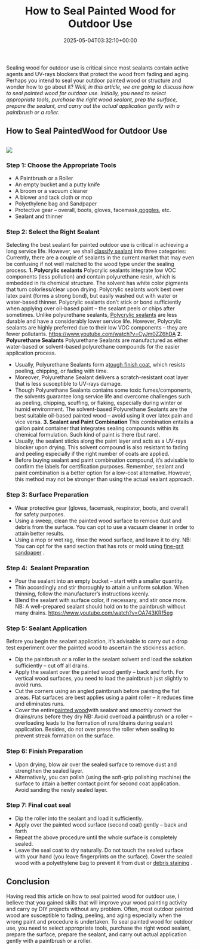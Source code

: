 ﻿---
layout: post
title: How to Seal Painted Wood for Outdoor Use
date: '2025-05-04T03:32:10+00:00'
categories:
- DIY Paintings
- Guide
tags: []
slug: /how-to-seal-painted-wood-for-outdoor-use/
lastmod: 2025-05-07T12:21:28+03:00
---

Sealing wood for outdoor use is critical since most sealants contain active agents and UV-rays blockers that protect the wood from fading and aging. Perhaps you intend to seal your outdoor painted wood or structure and wonder how to go about it?
*Well, in this article, we are going to discuss how to seal painted wood for outdoor use. Initially, you need to select appropriate tools, purchase the right wood sealant, prep the surface, prepare the sealant, and carry out the actual application gently with a paintbrush or a roller.*
## How to Seal PaintedWood for Outdoor Use
## ![](/assets/img/03/How-to-Seal-Painted-Wood-for-Outdoor-Use-300x200.jpg)
### Step 1: Choose the Appropriate Tools
- A Paintbrush or a Roller
- An empty bucket and a putty knife
- A broom or a vacuum cleaner
- A blower and tack cloth or mop
- Polyethylene bag and Sandpaper
- Protective gear – overall, boots, gloves, facemask,[goggles](https://pestpolicy.com/best-safety-glasses-for-spray-painting/), etc.
- Sealant and thinner
### Step 2: Select the Right Sealant
Selecting the best sealant for painted outdoor use is critical in achieving a long service life. However, we shall
[classify sealant](https://pestpolicy.com/best-deck-stain-for-pressure-treated-wood/)
into three categories:
Currently, there are a couple of sealants in the current market that may even be confusing if not well matched to the wood type under the sealing process.
**1. Polycrylic sealants**
Polycrylic sealants integrate low VOC components (less pollution) and contain polyurethane resin, which is embedded in its chemical structure. The solvent has white color pigments that turn colorless/clear upon drying.
Polycrylic sealants work best over latex paint (forms a strong bond), but easily washed out with water or water-based thinner.
Polycrylic sealants don’t stick or bond sufficiently when applying over oil-based paint – the sealant peels or chips after sometimes.
Unlike polyurethane sealants,
[Polycrylic sealants](https://pestpolicy.com/best-sealant-for-metal-roof/)
are less durable and have a considerably lower service life.
However, Polycrylic sealants are highly preferred due to their low VOC components – they are fewer pollutants.
https://www.youtube.com/watch?v=CyJm0ZZ6hDA
**2. Polyurethane Sealants**
Polyurethane Sealants are manufactured as either water-based or solvent-based polyurethane compounds for the easier application process.
- Usually, Polyurethane Sealants form a[tough finish coat](https://pestpolicy.com/best-paint-sprayer-for-doors/), which resists peeling, chipping, or fading with time.
- Moreover, Polyurethane Sealant delivers a scratch-resistant coat layer that is less susceptible to UV-rays damage.
- Though Polyurethane Sealants contains some toxic fumes/components, the solvents guarantee long service life and overcome challenges such as peeling, chipping, scuffing, or flaking, especially during winter or humid environment.
The solvent-based Polyurethane Sealants are the best suitable oil-based painted wood – avoid using it over latex pain and vice versa.
**3. Sealant and Paint Combination**
This combination entails a gallon paint container that integrates sealing compounds within its chemical formulation. Such kind of paint is there (but rare).
- Usually, the sealant sticks along the paint layer and acts as a UV-rays blocker upon drying. This solvent compound is also resistant to fading and peeling especially if the right number of coats are applied.
- Before buying sealant and paint combination compound, it’s advisable to confirm the labels for certification purposes.
Remember, sealant and paint combination is a better option for a low-cost alternative. However, this method may not be stronger than using the actual sealant approach.
### Step 3: Surface Preparation
- Wear protective gear (gloves, facemask, respirator, boots, and overall) for safety purposes.
- Using a sweep, clean the painted wood surface to remove dust and debris from the surface. You can opt to use a vacuum cleaner in order to attain better results.
- Using a mop or wet rag, rinse the wood surface, and leave it to dry.
NB: You can opt for the sand section that has rots or mold using
[fine-grit sandpaper](https://pestpolicy.com/what-grit-sandpaper-for-primer-before-paint/)
.
### Step 4:  Sealant Preparation
- Pour the sealant into an empty bucket – start with a smaller quantity.
- Thin accordingly and stir thoroughly to attain a uniform solution. When thinning, follow the manufacturer’s instructions keenly.
- Blend the sealant with surface color, if necessary, and stir once more.
NB: A well-prepared sealant should hold on to the paintbrush without many drains.
https://www.youtube.com/watch?v=OA743KRf5eg
### Step 5: Sealant Application
Before you begin the sealant application, it’s advisable to carry out a drop test experiment over the painted wood to ascertain the stickiness action.
- Dip the paintbrush or a roller in the sealant solvent and load the solution sufficiently – cut off all drains.
- Apply the sealant over the painted wood gently – back and forth. For vertical wood surfaces, you need to load the paintbrush just slightly to avoid runs.
- Cut the corners using an angled paintbrush before painting the flat areas. Flat surfaces are best applies using a paint roller – it reduces time and eliminates runs.
- Cover the entire[painted wood](https://pestpolicy.com/best-deck-stain-for-weathered-wood/)with sealant and smoothly correct the drains/runs before they dry
NB: Avoid overload a paintbrush or a roller – overloading leads to the formation of runs/drains during sealant application. Besides, do not over press the roller when sealing to prevent streak formation on the surface.
### Step 6: Finish Preparation
- Upon drying, blow air over the sealed surface to remove dust and strengthen the sealed layer.
- Alternatively, you can polish (using the soft-grip polishing machine) the surface to attain a better contact point for second coat application.
Avoid sanding the newly sealed layer.
### Step 7: Final coat seal
- Dip the roller into the sealant and load it sufficiently.
- Apply over the painted wood surface (second coat) gently – back and forth
- Repeat the above procedure until the whole surface is completely sealed.
- Leave the seal coat to dry naturally.
Do not touch the sealed surface with your hand (you leave fingerprints on the surface).
Cover the sealed wood with a polyethylene bag to prevent it from dust or
[debris staining](https://pestpolicy.com/varathane-fast-dry-wood-stain-reviews/)
.
## Conclusion
Having read this article on how to seal painted wood for outdoor use, I believe that you gained skills that will improve your wood painting activity and carry oy DIY projects without any problem.
Often, most outdoor painted wood are susceptible to fading, peeling, and aging especially when the wrong paint and procedure is undertaken.
To seal painted wood for outdoor use, you need to select appropriate tools, purchase the right wood sealant, prepare the surface, prepare the sealant, and carry out actual application gently with a paintbrush or a roller.